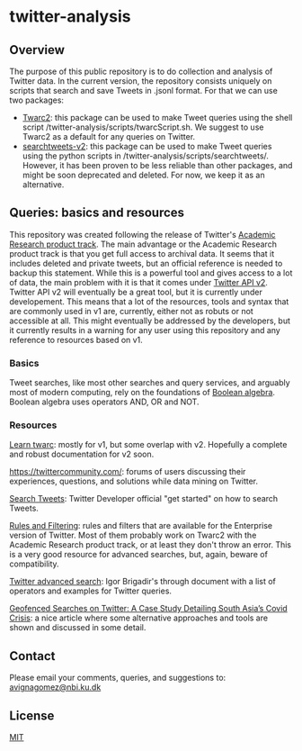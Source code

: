 # twitter-analysis

## Overview
The purpose of this public repository is to do collection and analysis of Twitter data.
In the current version, the repository consists uniquely on scripts that search and save Tweets in .jsonl format. 
For that we can use two packages:
  - [Twarc2](https://twarc-project.readthedocs.io/en/latest/twarc2/): this package can be used to make Tweet queries using the shell script /twitter-analysis/scripts/twarcScript.sh. We suggest to use Twarc2 as a default for any queries on Twitter. 
  - [searchtweets-v2](https://pypi.org/project/searchtweets-v2/): this package can be used to make Tweet queries using the python scripts in /twitter-analysis/scripts/searchtweets/. However, it has been proven to be less reliable than other packages, and might be soon deprecated and deleted. For now, we keep it as an alternative.


## Queries: basics and resources
This repository was created following the release of Twitter's [Academic Research product track](https://developer.twitter.com/en/solutions/academic-research).
The main advantage or the Academic Research product track is that you get full access to archival data. 
It seems that it includes deleted and private tweets, but an official reference is needed to backup this statement.
While this is a powerful tool and gives access to a lot of data, the main problem with it is that it comes under [Twitter API v2](https://developer.twitter.com/en/docs/twitter-api/early-access).
Twitter API v2 will eventually be a great tool, but it is currently under developement.
This means that a lot of the resources, tools and syntax that are commonly used in v1 are, currently, either not as robuts or not accessible at all.
This might eventually be addressed by the developers, but it currently results in a warning for any user using this repository and any reference to resources based on v1.

### Basics
Tweet searches, like most other searches and query services, and arguably most of modern computing, rely on the foundations of [Boolean algebra](https://en.wikipedia.org/wiki/Boolean_algebra).
Boolean algebra uses operators AND, OR and NOT.

### Resources
[Learn twarc](https://scholarslab.github.io/learn-twarc/): mostly for v1, but some overlap with v2. Hopefully a complete and robust documentation for v2 soon.

https://twittercommunity.com/: forums of users discussing their experiences, questions, and solutions while data mining on Twitter.

[Search Tweets](https://developer.twitter.com/en/docs/twitter-api/tweets/search/introduction): Twitter Developer official "get started" on how to search Tweets.

[Rules and Filtering](https://developer.twitter.com/en/docs/twitter-api/enterprise/rules-and-filtering/operators-by-product): rules and filters that are available for the Enterprise version of Twitter. Most of them probably work on Twarc2 with the Academic Research product track, or at least they don't throw an error. This is a very good resource for advanced searches, but, again, beware of compatibility.

[Twitter advanced search](https://github.com/igorbrigadir/twitter-advanced-search): Igor Brigadir's through document with a list of operators and examples for Twitter queries. 

[Geofenced Searches on Twitter: A Case Study Detailing South Asia’s Covid Crisis](https://www.bellingcat.com/resources/2021/05/19/geofenced-searches-on-twitter-a-case-study-detailing-south-asias-covid-crisis/): a nice article where some alternative approaches and tools are shown and discussed in some detail.

## Contact
Please email your comments, queries, and suggestions to: avignagomez@nbi.ku.dk

## License
[MIT](https://choosealicense.com/licenses/mit/)
